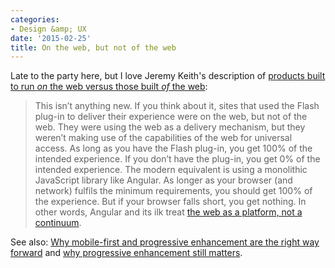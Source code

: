 ```yaml
---
categories:
- Design &amp; UX
date: '2015-02-25'
title: On the web, but not of the web
---
```


Late to the party here, but I love Jeremy Keith's description of [products built to run *on* the web versus those built *of* the web](https://adactio.com/journal/8245):

> This isn’t anything new. If you think about it, sites that used the Flash plug-in to deliver their experience were on the web, but not of the web. They were using the web as a delivery mechanism, but they weren’t making use of the capabilities of the web for universal access. As long as you have the Flash plug-in, you get 100% of the intended experience. If you don’t have the plug-in, you get 0% of the intended experience. The modern equivalent is using a monolithic JavaScript library like Angular. As longer as your browser (and network) fulfils the minimum requirements, you should get 100% of the experience. But if your browser falls short, you get nothing. In other words, Angular and its ilk treat [the web as a platform, not a continuum](https://adactio.com/journal/6692).

See also: [Why mobile-first and progressive enhancement are the right way forward](/why-mobile-first-and-progressive-enhancement-are-the-right-way-forward/) and [why progressive enhancement still matters](/why-progressive-enhancement-still-matters/).